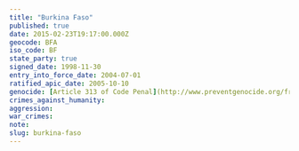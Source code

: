 ```yaml
---
title: "Burkina Faso"
published: true
date: 2015-02-23T19:17:00.000Z
geocode: BFA
iso_code: BF
state_party: true
signed_date: 1998-11-30
entry_into_force_date: 2004-07-01
ratified_apic_date: 2005-10-10
genocide: [Article 313 of Code Penal](http://www.preventgenocide.org/fr/droit/codes/burkinafaso.htm)
crimes_against_humanity:
aggression:
war_crimes:
note:
slug: burkina-faso
---
```

